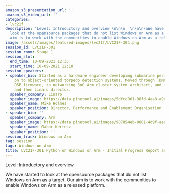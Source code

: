 ```yaml
---
amazon_s3_presentation_url: ''
amazon_s3_video_url: ''
categories:
- lvc21f
description: "Level: Introductory and overview \n\n\n  \n\n\n\nWe have started to
  look at the opensource packages that do not list Windows on Arm as a target. Our
  aim is to work with the communities to enable Windows on Arm as a released platform.\n\n"
image: /assets/images/featured-images/lvc21f/LVC21F-301.png
session_id: LVC21F-301
session_room: Stage 1
session_slot:
  end_time: 10-09-2021 12:35
  start_time: 10-09-2021 12:10
session_speakers:
- speaker_bio: Started as a hardware engineer developing submarine periscopes, moved
    on to object-oriented torpedo detection systems. Moved through TDMA cellular radio
    DSP firmware, to networking SoC Arm cluster system architect, and finally a manager
    and then Linaro director.
  speaker_company: Linaro
  speaker_image: https://data.pinetool.ai/images/5dfcc301-98fd-4aa8-a969-3c7885c56015.jpeg
  speaker_name: Mike Holmes
  speaker_position: Director, Performance and Enablement Organisation
- speaker_bio: ''
  speaker_company: Arm
  speaker_image: https://data.pinetool.ai/images/987854eb-0801-4d9f-aee5-37b12887a7e5.png
  speaker_name: Gabor Kertesz
  speaker_position: ''
session_track: Windows on Arm
tag: session
tags: Windows on Arm
title: LVC21F-301 Python on Windows on Arm - Initial Progress Report and Discussion
---
```


Level: Introductory and overview 


  



We have started to look at the opensource packages that do not list Windows on Arm as a target. Our aim is to work with the communities to enable Windows on Arm as a released platform.